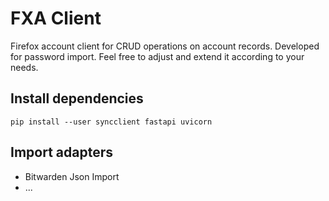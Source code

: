 # FXA Client

Firefox account client for CRUD operations on account records. Developed for password import. Feel free to adjust and
extend it according to your needs.

## Install dependencies

`pip install --user syncclient fastapi uvicorn`

## Import adapters

- Bitwarden Json Import
- ...

